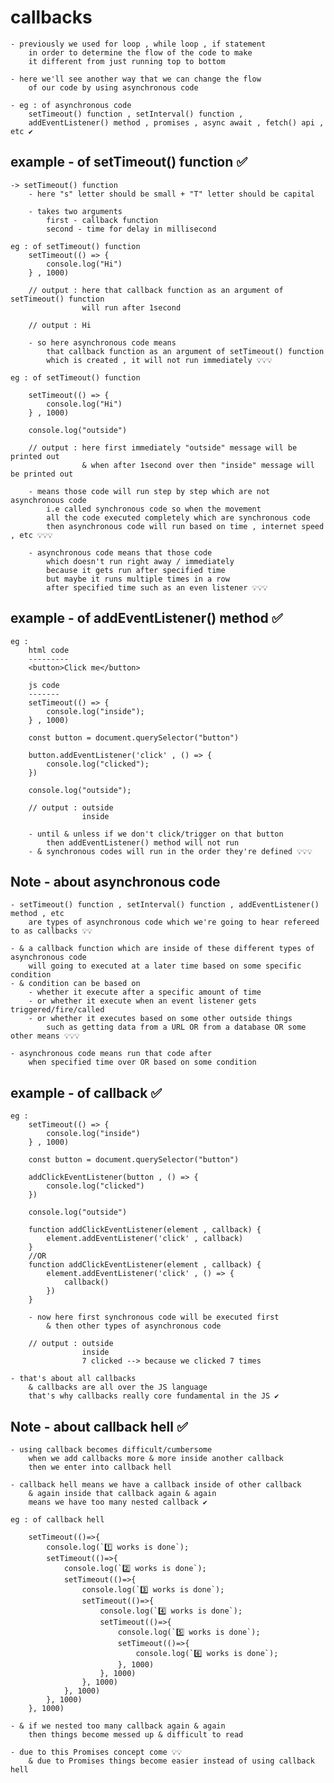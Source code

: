# callbacks

    - previously we used for loop , while loop , if statement
        in order to determine the flow of the code to make 
        it different from just running top to bottom

    - here we'll see another way that we can change the flow 
        of our code by using asynchronous code 

    - eg : of asynchronous code 
        setTimeout() function , setInterval() function , 
        addEventListener() method , promises , async await , fetch() api , etc ✔️

## example - of setTimeout() function ✅ 

    -> setTimeout() function 
        - here "s" letter should be small + "T" letter should be capital

        - takes two arguments 
            first - callback function 
            second - time for delay in millisecond

    eg : of setTimeout() function 
        setTimeout(() => {
            console.log("Hi")
        } , 1000) 

        // output : here that callback function as an argument of setTimeout() function
                    will run after 1second
        
        // output : Hi

        - so here asynchronous code means 
            that callback function as an argument of setTimeout() function
            which is created , it will not run immediately 💡💡💡

    eg : of setTimeout() function

        setTimeout(() => {
            console.log("Hi")
        } , 1000) 

        console.log("outside")

        // output : here first immediately "outside" message will be printed out
                    & when after 1second over then "inside" message will be printed out

        - means those code will run step by step which are not asynchronous code 
            i.e called synchronous code so when the movement 
            all the code executed completely which are synchronous code
            then asynchronous code will run based on time , internet speed , etc 💡💡💡

        - asynchronous code means that those code 
            which doesn't run right away / immediately
            because it gets run after specified time 
            but maybe it runs multiple times in a row 
            after specified time such as an even listener 💡💡💡

## example - of addEventListener() method ✅

    eg : 
        html code 
        ---------
        <button>Click me</button>

        js code 
        -------
        setTimeout(() => {
            console.log("inside");
        } , 1000)

        const button = document.querySelector("button")

        button.addEventListener('click' , () => {
            console.log("clicked");
        })

        console.log("outside");

        // output : outside 
                    inside 

        - until & unless if we don't click/trigger on that button
            then addEventListener() method will not run 
        - & synchronous codes will run in the order they're defined 💡💡💡

## Note - about asynchronous code 

    - setTimeout() function , setInterval() function , addEventListener() method , etc
        are types of asynchronous code which we're going to hear refereed to as callbacks 💡💡

    - & a callback function which are inside of these different types of asynchronous code
        will going to executed at a later time based on some specific condition
    - & condition can be based on
        - whether it execute after a specific amount of time 
        - or whether it execute when an event listener gets triggered/fire/called
        - or whether it executes based on some other outside things 
            such as getting data from a URL OR from a database OR some other means 💡💡💡

    - asynchronous code means run that code after 
        when specified time over OR based on some condition

## example - of callback ✅

    eg : 
        setTimeout(() => {
            console.log("inside")
        } , 1000) 

        const button = document.querySelector("button")

        addClickEventListener(button , () => {
            console.log("clicked")
        })

        console.log("outside")

        function addClickEventListener(element , callback) {
            element.addEventListener('click' , callback)
        }
        //OR
        function addClickEventListener(element , callback) {
            element.addEventListener('click' , () => {
                callback()
            })
        }

        - now here first synchronous code will be executed first 
            & then other types of asynchronous code 

        // output : outside
                    inside 
                    7 clicked --> because we clicked 7 times 

    - that's about all callbacks
        & callbacks are all over the JS language
        that's why callbacks really core fundamental in the JS ✔️

## Note - about callback hell ✅

    - using callback becomes difficult/cumbersome
        when we add callbacks more & more inside another callback
        then we enter into callback hell

    - callback hell means we have a callback inside of other callback
        & again inside that callback again & again 
        means we have too many nested callback ✔️

    eg : of callback hell

        setTimeout(()=>{
            console.log(`1️⃣ works is done`);    
            setTimeout(()=>{
                console.log(`2️⃣ works is done`); 
                setTimeout(()=>{
                    console.log(`3️⃣ works is done`);  
                    setTimeout(()=>{
                        console.log(`4️⃣ works is done`); 
                        setTimeout(()=>{
                            console.log(`5️⃣ works is done`);   
                            setTimeout(()=>{
                                console.log(`6️⃣ works is done`);    
                            }, 1000) 
                        }, 1000)   
                    }, 1000)  
                }, 1000)   
            }, 1000)
        }, 1000)

    - & if we nested too many callback again & again 
        then things become messed up & difficult to read

    - due to this Promises concept come 💡💡
        & due to Promises things become easier instead of using callback hell 
